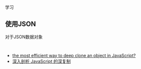 学习
## 使用JSON
对于JSON数据对象
```js
  
```

- [the most efficient way to deep clone an object in JavaScript?](https://stackoverflow.com/questions/122102/what-is-the-most-efficient-way-to-deep-clone-an-object-in-javascript)
- [深入剖析 JavaScript 的深复制](http://jerryzou.com/posts/dive-into-deep-clone-in-javascript/)
